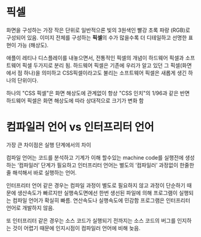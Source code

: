 # 픽셀

화면을 구성하는 가장 작은 단위로 일반적으론 빛의 3원색인 빨강 초록 파랑 (RGB)로 구성되어 있음. 
이미지 전체를 구성하는 <b>픽셀</b>의 수가 많을수록 더 디테일하고 선명한 표현이 가능 (해상도). 


애플이 레티나 디스플레이를 내놓으면서, 전통적인 픽셀의 개념이 하드웨어 픽셀과 소프트웨어 픽셀 두가지로 분리 됨. 하드웨어 픽셀은 기존에 우리가 알고 있던 그 픽셀(화면에서 점 하나)을 의미하고 CSS픽셀이라고도 불리는 소프트웨어 픽셀은 새롭게 생긴 하나의 단위이다.

하나의 "CSS 픽셀"은 화면 해상도에 관계없이 항상 "CSS 인치"의 1/96과 같은 반면 하드웨어 픽셀은 화면 해상도에 따라 상대적으로 크기가 변화 함	


# 컴파일러 언어 vs 인터프리터 언어



가장 큰 차이점은 실행 단계에서의 차이

 컴파일 언어는 코드를 분석하고 기계가 이해 할수있는 machine code를 실행전에 생성하는 ‘컴파일러’ 단계가 필요하고 인터프리터 언어는 별도의 ‘컴파일러’ 과정없이 한줄한줄 해석해서 바로 실행하는 언어. 

인터프리터 언어 같은 경우는 컴파일 과정이 별도로 필요하지 않고 과정이 단순하기 때문에 생산속도가 빠르지만 실행속도면에선 한번 생선된 파일에 의해 프로그램이 실행되는 컴파일 언어가 확실히 빠름. 
연산속도나 실행속도에 민감함 프로그램은 인터프리터 언어로 개발하지 않음.

또 인터프리터 같은 경우는 소스 코드가 실행되기 전까지는 소스 코드의 버그를 인지하는 것이 어렵기 때문에 인지시점이 컴파일러 언어에 비해 늦음.
